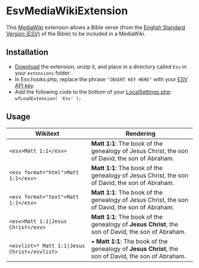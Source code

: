 # EsvMediaWikiExtension

This [MediaWiki](https://www.mediawiki.org) extension allows a Bible verse (from the [English Standard Version (ESV)](https://www.esv.org) of the Bible) to be included in a MediaWiki.

## Installation

* [Download](https://github.com/kungfubonanza/EsvMediaWikiExtension/archive/master.zip) the extension, unzip it, and place in a directory called `Esv` in your `extensions` folder.
* In Esv.hooks.php, replace the phrase `"INSERT KEY HERE"` with your [ESV API key](https://api.esv.org/docs/).
* Add the following code to the bottom of your [LocalSettings.php](https://www.mediawiki.org/wiki/Special:MyLanguage/Manual:LocalSettings.php): `wfLoadExtension( 'Esv' );`


## Usage

| Wikitext            | Rendering |
| --------------------| --------- |
| `<esv>Matt 1:1</esv>` | **Matt 1:1**: The book of the genealogy of Jesus Christ, the son of David, the son of Abraham.  |
| `<esv format="html">Matt 1:1</esv>` | **Matt 1:1**: The book of the genealogy of Jesus Christ, the son of David, the son of Abraham.  |
| `<esv format="text">Matt 1:1</esv>` | **Matt 1:1**: The book of the genealogy of Jesus Christ, the son of David, the son of Abraham.  |
| `<esv>Matt 1:1\|Jesus Christ</esv>` | **Matt 1:1**: The book of the genealogy of **Jesus Christ**, the son of David, the son of Abraham.  |
| `<esvlist>* Matt 1:1\|Jesus Christ</esvlist>` | &bull; **Matt 1:1**: The book of the genealogy of **Jesus Christ**, the son of David, the son of Abraham.
